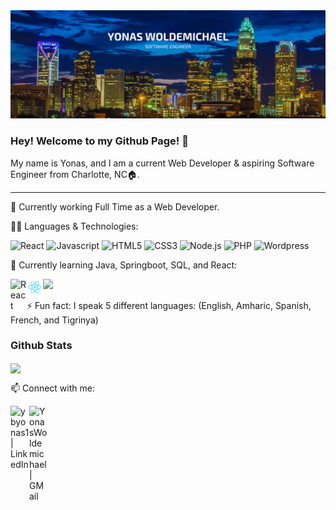 <img src="YONASBAN.png" alt="Yonas' banner" />

### Hey! Welcome to my Github Page! 👋

My name is Yonas, and I am a current Web Developer & aspiring Software Engineer from Charlotte, NC🏠.

-----

🔭 Currently working Full Time as a Web Developer.

👨‍💻 Languages & Technologies:
<p>
<img alt="React" src="https://img.shields.io/badge/React-61DAFB?logo=react&logoColor=white&style=for-the-badge" />
<img alt="Javascript" src="https://img.shields.io/badge/JavaScript-F7DF1E?logo=javascript&logoColor=black&style=for-the-badge" />
<img alt="HTML5" src="https://img.shields.io/badge/html-E34F26?logo=html5&logoColor=black&style=for-the-badge" />
<img alt="CSS3" src="https://img.shields.io/badge/css3-1572B6?logo=css3&logoColor=black&style=for-the-badge" />
<img alt="Node.js" src="https://img.shields.io/badge/node.js-339933?logo=node.js&logoColor=black&style=for-the-badge" />
<img alt="PHP" src="https://img.shields.io/badge/PHP-777BB4?logo=PHP&logoColor=black&style=for-the-badge" />
<img alt="Wordpress" src="https://img.shields.io/badge/Wordpress-21759B?logo=Wordpress&logoColor=black&style=for-the-badge" />
</p>
  
🌱 Currently learning Java, Springboot, SQL, and React:

<img alt="React" align="left" width="26px" src="https://raw.githubusercontent.com/jmnote/z-icons/master/svg/java.svg" />
<img align="left" alt="React" width="26px" src="https://raw.githubusercontent.com/github/explore/80688e429a7d4ef2fca1e82350fe8e3517d3494d/topics/react/react.png" />
<img width="30px" src="https://cdn.jsdelivr.net/gh/devicons/devicon/icons/spring/spring-original-wordmark.svg" />

⚡ Fun fact: I speak 5 different languages: (English, Amharic, Spanish, French, and Tigrinya)

### Github Stats

<img align="center" src="https://github-readme-stats.vercel.app/api?username=ybyonas1&show_icons=true&theme=dark"/>


📫 Connect with me:

[<img align="left" alt="ybyonas1 | LinkedIn" width="30px" src="https://camo.githubusercontent.com/c8a9c5b414cd812ad6a97a46c29af67239ddaeae08c41724ff7d945fb4c047e5/68747470733a2f2f6564656e742e6769746875622e696f2f537570657254696e7949636f6e732f696d616765732f7376672f6c696e6b6564696e2e737667" />](https://www.linkedin.com/in/ybyonas1/)
<a href="mailto:ybyonas@gmail.com"><img align="left" alt="YonasWoldemichael | GMail" width="30px" src="https://camo.githubusercontent.com/4a3dd8d10a27c272fd04b2ce8ed1a130606f95ea6a76b5e19ce8b642faa18c27/68747470733a2f2f6564656e742e6769746875622e696f2f537570657254696e7949636f6e732f696d616765732f7376672f676d61696c2e737667" />
